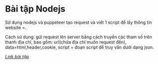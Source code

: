 # Bài tập Nodejs
Sử dụng nodejs và puppeteer tạo request và viết 1 script để lấy thông tin website =.

Cách sử dụng: gửi request lên server bằng cách truyền các tham số trên thanh địa chỉ, bao gồm: url(chứa địa chỉ muốn request đến), data=html,header,cookie,
script = đoạn script để truy vấn dưới dạng json.
   
[*Link bài tập*](https://github.com/colombo-trainee/help/blob/master/1m%20schedule.md#tuần-2)

